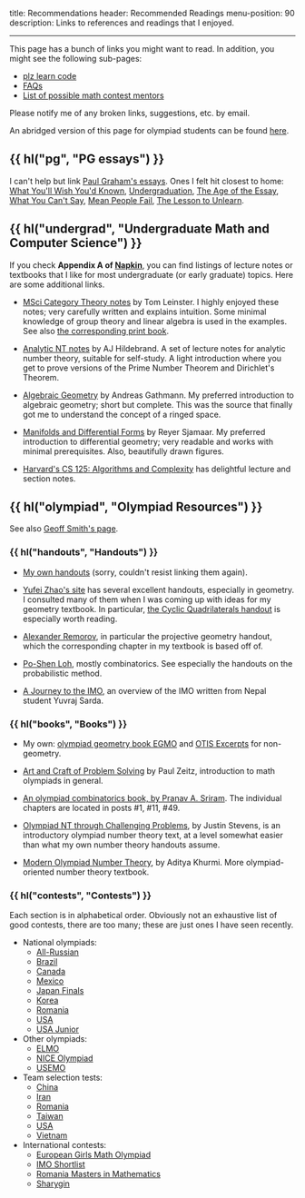 title: Recommendations
header: Recommended Readings
menu-position: 90
description: Links to references and readings that I enjoyed.

---

This page has a bunch of links you might want to read.
In addition, you might see the following sub-pages:

* [plz learn code](techsupport.html)
* [FAQs](faqs.html)
* [List of possible math contest mentors](mentors.html)

Please notify me of any broken links, suggestions, etc. by email.

An abridged version of this page for olympiad students
can be found [here](wherestart.html).

## {{ hl("pg", "PG essays") }}

I can't help but link
[Paul Graham's essays](https://www.paulgraham.com/articles.html).
Ones I felt hit closest to home:
[What You'll Wish You'd Known](https://www.paulgraham.com/hs.html),
[Undergraduation](https://www.paulgraham.com/college.html),
[The Age of the Essay](https://www.paulgraham.com/essay.html),
[What You Can't Say](https://www.paulgraham.com/say.html),
[Mean People Fail](https://www.paulgraham.com/mean.html),
[The Lesson to Unlearn](https://www.paulgraham.com/lesson.html).

## {{ hl("undergrad", "Undergraduate Math and Computer Science") }}

If you check **Appendix A of [Napkin](napkin.html)**,
you can find listings of lecture notes or textbooks
that I like for most undergraduate (or early graduate) topics.
Here are some additional links.

* [MSci Category Theory notes](https://arxiv.org/abs/1612.09375) by Tom Leinster.
	I highly enjoyed these notes; very carefully written and explains intuition.
	Some minimal knowledge of group theory and linear algebra is used in the examples.
	See also [the corresponding print book](https://www.maths.ed.ac.uk/~tl/bct/).

* [Analytic NT notes](https://www.math.illinois.edu/~hildebr/ant/) by AJ Hildebrand.
	A set of lecture notes for analytic number theory, suitable for self-study.
	A light introduction where you get to prove versions of the Prime Number Theorem and Dirichlet's Theorem.

* [Algebraic Geometry](https://www.mathematik.uni-kl.de/~gathmann/de/alggeom.php) by Andreas Gathmann.
	My preferred introduction to algebraic geometry; short but complete.
	This was the source that finally got me to understand the concept of a ringed space.

* [Manifolds and Differential Forms](https://ghostarchive.org/pdfarchive/4452g-manifold.pdf) by Reyer Sjamaar.
	My preferred introduction to differential geometry; very readable and works with minimal prerequisites.
	Also, beautifully drawn figures.

* [Harvard's CS 125: Algorithms and Complexity](https://people.seas.harvard.edu/~cs125/) has delightful lecture and section notes.

## {{ hl("olympiad", "Olympiad Resources") }}

See also [Geoff Smith's page](https://people.bath.ac.uk/masgcs/advice.html).

### {{ hl("handouts", "Handouts") }}

* [My own handouts](olympiad.html) (sorry, couldn't resist linking them again).

* [Yufei Zhao's site](https://yufeizhao.com/olympiad.html) has several excellent handouts,
	especially in geometry.
	I consulted many of them when I was coming up
	with ideas for my geometry textbook.
	In particular, [the Cyclic Quadrilaterals handout](https://yufeizhao.com/olympiad/cyclic_quad.pdf)
	 is especially worth reading.

* [Alexander Remorov](https://alexanderrem.weebly.com/math-competitions.html),
	in particular the projective geometry handout,
	which the corresponding chapter in my textbook is based off of.

* [Po-Shen Loh](https://math.cmu.edu/~ploh/olympiad.shtml), mostly combinatorics. See especially the handouts on the probabilistic method.

* [A Journey to the IMO](upload/Sarda-Journey.pdf),
	an overview of the IMO written from Nepal student Yuvraj Sarda.

### {{ hl("books", "Books") }}

* My own: [olympiad geometry book EGMO](geombook.html)
	and [OTIS Excerpts](excerpts.html) for non-geometry.

* [Art and Craft of Problem Solving][acops] by Paul Zeitz,
	introduction to math olympiads in general.

* [An olympiad combinatorics book, by Pranav A. Sriram](https://www.artofproblemsolving.com/community/c6h601134). The individual chapters are located in posts #1, #11, #49.

* [Olympiad NT through Challenging Problems](https://s3.amazonaws.com/aops-cdn.artofproblemsolving.com/resources/articles/olympiad-number-theory.pdf), by Justin Stevens,
	is an introductory olympiad number theory text,
	at a level somewhat easier than what my own number theory handouts assume.

* [Modern Olympiad Number Theory](https://artofproblemsolving.com/community/c6h2344755), by Aditya Khurmi.
	More olympiad-oriented number theory textbook.

[acops]: https://www.wiley.com/en-us/The+Art+and+Craft+of+Problem+Solving%2C+3rd+Edition-p-9781119239901

### {{ hl("contests", "Contests") }}

Each section is in alphabetical order.
Obviously not an exhaustive list of good contests,
there are too many; these are just ones I have seen recently.

+ National olympiads:
	* [All-Russian](https://aops.com/community/c3371_allrussian_olympiad)
	* [Brazil](https://aops.com/community/c3273)
	* [Canada](https://aops.com/community/c3277)
	* [Mexico](https://aops.com/community/c3344_mexico_national_olympiad)
	* [Japan Finals](https://artofproblemsolving.com/community/c3327_japan_mo_finals)
	* [Korea](https://aops.com/community/c3383_korea_national_olympiad)
	* [Romania](https://aops.com/community/c3365)
	* [USA](problems.html)
	* [USA Junior](problems.html)
+ Other olympiads:
	* [ELMO](problems.html)
	* [NICE Olympiad](https://www.nicecontest.xyz)
	* [USEMO](usemo.html)
+ Team selection tests:
	* [China](https://aops.com/community/c3282)
	* [Iran](https://aops.com/community/c3321)
	* [Romania](https://aops.com/community/c3366)
	* [Taiwan](https://aops.com/community/c41558)
	* [USA](problems.html)
	* [Vietnam](https://aops.com/community/c3442)
+ International contests:
	* [European Girls Math Olympiad](https://www.egmo.org/egmos/)
	* [IMO Shortlist](https://imo-official.org/problems.aspx)
	* [Romania Masters in Mathematics](https://rmms.lbi.ro/)
	* [Sharygin](https://www.aops.com/community/c3372_sharygin_geometry_olympiad)
